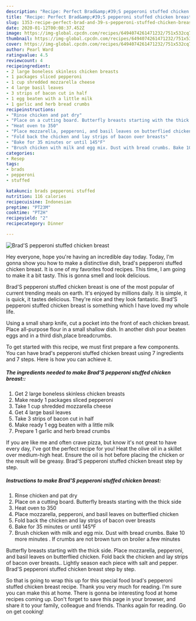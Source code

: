 ```yaml
---
description: "Recipe: Perfect Brad&amp;#39;S pepperoni stuffed chicken breast"
title: "Recipe: Perfect Brad&amp;#39;S pepperoni stuffed chicken breast"
slug: 1353-recipe-perfect-brad-and-39-s-pepperoni-stuffed-chicken-breast
date: 2020-01-12T00:08:37.452Z
image: https://img-global.cpcdn.com/recipes/6494074261471232/751x532cq70/brads-pepperoni-stuffed-chicken-breast-recipe-main-photo.jpg
thumbnail: https://img-global.cpcdn.com/recipes/6494074261471232/751x532cq70/brads-pepperoni-stuffed-chicken-breast-recipe-main-photo.jpg
cover: https://img-global.cpcdn.com/recipes/6494074261471232/751x532cq70/brads-pepperoni-stuffed-chicken-breast-recipe-main-photo.jpg
author: Pearl Ward
ratingvalue: 4.5
reviewcount: 4
recipeingredient:
- 2 large boneless skinless chicken breasts
- 1 packages sliced pepperoni
- 1 cup shredded mozzarella cheese
- 4 large basil leaves
- 3 strips of bacon cut in half
- 1 egg beaten with a little milk
- 1 garlic and herb bread crumbs
recipeinstructions:
- "Rinse chicken and pat dry"
- "Place on a cutting board. Butterfly breasts starting with the thick side"
- "Heat oven to 350"
- "Place mozzarella, pepperoni, and basil leaves on butterflied chicken"
- "Fold back the chicken and lay strips of bacon over breasts"
- "Bake for 35 minutes or until 145°F"
- "Brush chicken with milk and egg mix. Dust with bread crumbs. Bake 10 more minutes . If crumbs are not brown turn on broiler a.few minutes"
categories:
- Resep
tags:
- brads
- pepperoni
- stuffed

katakunci: brads pepperoni stuffed
nutrition: 116 calories
recipecuisine: Indonesian
preptime: "PT23M"
cooktime: "PT2H"
recipeyield: "2"
recipecategory: Dinner

---
```



![Brad&#39;S pepperoni stuffed chicken breast](https://img-global.cpcdn.com/recipes/6494074261471232/751x532cq70/brads-pepperoni-stuffed-chicken-breast-recipe-main-photo.jpg)

Hey everyone, hope you're having an incredible day today. Today, I'm gonna show you how to make a distinctive dish, brad&#39;s pepperoni stuffed chicken breast. It is one of my favorites food recipes. This time, I am going to make it a bit tasty. This is gonna smell and look delicious.

Brad&#39;S pepperoni stuffed chicken breast is one of the most popular of current trending meals on earth. It's enjoyed by millions daily. It is simple, it is quick, it tastes delicious. They're nice and they look fantastic. Brad&#39;S pepperoni stuffed chicken breast is something which I have loved my whole life.

Using a small sharp knife, cut a pocket into the front of each chicken breast. Place all-purpose flour in a small shallow dish. In another dish pour beaten eggs and in a third dish,place breadcrumbs.


To get started with this recipe, we must first prepare a few components. You can have brad&#39;s pepperoni stuffed chicken breast using 7 ingredients and 7 steps. Here is how you can achieve it.

##### The ingredients needed to make Brad&#39;S pepperoni stuffed chicken breast::

1. Get 2 large boneless skinless chicken breasts
1. Make ready 1 packages sliced pepperoni
1. Take 1 cup shredded mozzarella cheese
1. Get 4 large basil leaves
1. Take 3 strips of bacon cut in half
1. Make ready 1 egg beaten with a little milk
1. Prepare 1 garlic and herb bread crumbs


If you are like me and often crave pizza, but know it&#39;s not great to have every day, I&#39;ve got the perfect recipe for you! Heat the olive oil in a skillet over medium-high heat. Ensure the oil is hot before placing the chicken or the result will be greasy. Brad&#39;S pepperoni stuffed chicken breast step by step. 

##### Instructions to make Brad&#39;S pepperoni stuffed chicken breast:

1. Rinse chicken and pat dry
1. Place on a cutting board. Butterfly breasts starting with the thick side
1. Heat oven to 350
1. Place mozzarella, pepperoni, and basil leaves on butterflied chicken
1. Fold back the chicken and lay strips of bacon over breasts
1. Bake for 35 minutes or until 145°F
1. Brush chicken with milk and egg mix. Dust with bread crumbs. Bake 10 more minutes . If crumbs are not brown turn on broiler a.few minutes


Butterfly breasts starting with the thick side. Place mozzarella, pepperoni, and basil leaves on butterflied chicken. Fold back the chicken and lay strips of bacon over breasts.. Lightly season each piece with salt and pepper. Brad&#39;S pepperoni stuffed chicken breast step by step. 

So that is going to wrap this up for this special food brad&#39;s pepperoni stuffed chicken breast recipe. Thank you very much for reading. I'm sure you can make this at home. There is gonna be interesting food at home recipes coming up. Don't forget to save this page in your browser, and share it to your family, colleague and friends. Thanks again for reading. Go on get cooking!
